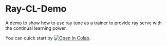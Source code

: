 # Ray-CL-Demo
A demo to show how to use ray tune as a trainer to provide ray serve with the continual learning power.

You can quick start by 
[![Open In Colab](https://colab.research.google.com/assets/colab-badge.svg)](https://colab.research.google.com/drive/1oXzd2OwDxSnA-6rCq5c4QCHMUN1HCw-p?usp=sharing).
